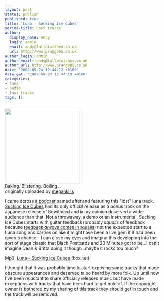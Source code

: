 ```yaml
---
layout: post
status: publish
published: true
title: 'Luna - Sucking Ice Cubes'
series-title: Lost tracks
author:
  display_name: Andy
  login: admin
  email: andy@fullofwishes.co.uk
  url: http://www.grange85.co.uk
author_login: admin
author_email: andy@fullofwishes.co.uk
author_url: http://www.grange85.co.uk
date: '2008-09-24 12:44:12 +0100'
date_gmt: '2008-09-24 12:44:12 +0100'
categories:
- luna
- audio
- lost tracks
tags: []
---
```

<div class="imagebox-a"><a title="34/365 hot., by megankills" alt="34/365 hot., by megankills" alt="34/365 hot., by megankills" alt="34/365 hot., by megankills" href="http://flickr.com/photos/megankills/2654950303/"><img src="https://farm4.static.flickr.com/3059/2654950303_c64901b7f0_m.jpg" height="240"></a><br/>Baking. Blistering. Boiling...<br/>originally uploaded by <a href="http://flickr.com/photos/megankills/2654950303/">megankills</a></div>
<p>I came across <a href="http://suckingicecubes.blogspot.com/">a podcast</a> named after and featuring this "lost" luna track. <a href="https://db.fullofwishes.co.uk/track/70/">Sucking Ice Cubes</a> had its only official release as a bonus track on the Japanese release of Bewithced and in my opinion deserved a wider audience than that. Not a throwaway, a demo or an instrumental, Sucking Ice Cubes starts with guitar feedback (probably <em>squalls</em> of feedback because <a href="http://www.google.com/search?q=+guitar+feedback+squalls">feedback <em>always</em> comes in squalls</a>) not the expected start to a Luna song and carries on like it might have been a live gem if it had been given a chance - I can close my eyes and imagine this developing into the sort of stage classic that Black Postcards and 23 Minutes got to be...I can't imagine Dean & Britta doing it though...maybe it rocks too much?</p>
<p>Mp3: <a href="http://www.box.net/shared/fts1ed4c6p">Luna - Sucking Ice Cubes</a> (box.net)</p>
<p>I thought that it was probably time to start exposing some tracks that made obscure appearances and deserved to be heard by more folk. Up until now I've been reluctant to share officially released music but have made exceptions with tracks that have been hard to get hold of. If the copyright owner is bothered by my sharing of this track they should get in touch and the track will be removed.</p>
